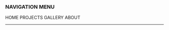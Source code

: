 <!DOCTYPE html>
<html lang="en">
<head>
    <meta charset="UTF-8">
    <title>HOME</title>
</head>
<body>
    <h3> NAVIGATION MENU </h3>
    <a herf="index.html"> HOME </a>
    <a herf="project.html"> PROJECTS </a>
    <a herf="gallery.html"> GALLERY </a>
    <a herf="about.html"> ABOUT </a>
    <hr>
</body>
